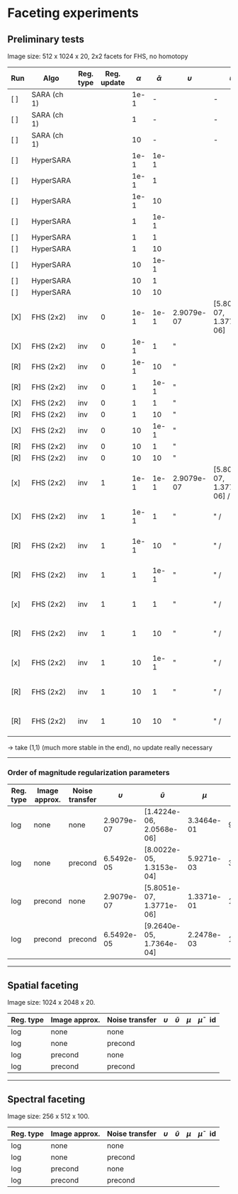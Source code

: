 # Faceting experiments

## Preliminary tests

Image size: 512 x 1024 x 20, 2x2 facets for FHS, no homotopy

| Run | Algo        | Reg. type | Reg. update | $\alpha$ | $\bar{\alpha}$ | $\upsilon$ | $\bar{\upsilon}$               | $\mu$                     | $\bar{\mu}$               | aSNR  | id     |
| --- | ----------- | --------- | ----------- | -------- | -------------- | ---------- | ------------------------------ | ------------------------- | ------------------------- | ----- | ------ |
| [ ] | SARA (ch 1) |           |             | 1e-1     | -              |            | -                              |                           | -                         |       |        |
| [ ] | SARA (ch 1) |           |             | 1        | -              |            | -                              |                           | -                         |       |        |
| [ ] | SARA (ch 1) |           |             | 10       | -              |            | -                              |                           | -                         |       |        |
| [ ] | HyperSARA   |           |             | 1e-1     | 1e-1           |            |                                |                           |                           |       |        |
| [ ] | HyperSARA   |           |             | 1e-1     | 1              |            |                                |                           |                           |       |        |
| [ ] | HyperSARA   |           |             | 1e-1     | 10             |            |                                |                           |                           |       |        |
| [ ] | HyperSARA   |           |             | 1        | 1e-1           |            |                                |                           |                           |       |        |
| [ ] | HyperSARA   |           |             | 1        | 1              |            |                                |                           |                           |       |        |
| [ ] | HyperSARA   |           |             | 1        | 10             |            |                                |                           |                           |       |        |
| [ ] | HyperSARA   |           |             | 10       | 1e-1           |            |                                |                           |                           |       |        |
| [ ] | HyperSARA   |           |             | 10       | 1              |            |                                |                           |                           |       |        |
| [ ] | HyperSARA   |           |             | 10       | 10             |            |                                |                           |                           |       |        |
| [X] | FHS (2x2)   | inv       | 0           | 1e-1     | 1e-1           | 2.9079e-07 | [5.8051e-07, 1.3771e-06]       | 1.2522e-04 / -            | 1.0555e-02 /  -           | 29.37 | 795008 | -> SNR slightly better after update |
| [X] | FHS (2x2)   | inv       | 0           | 1e-1     | 1              | "          |                                | "                         | "                         | 29.45 | 795009 |
| [R] | FHS (2x2)   | inv       | 0           | 1e-1     | 10             | "          |                                | "                         | "                         | 29.97 | 795010 |
| [R] | FHS (2x2)   | inv       | 0           | 1        | 1e-1           | "          |                                | "                         | "                         | 31.38 | 795020 |
| [X] | FHS (2x2)   | inv       | 0           | 1        | 1              | "          |                                | "                         | "                         | 31.14 | 794488 |
| [R] | FHS (2x2)   | inv       | 0           | 1        | 10             | "          |                                | "                         | "                         | 28.50 | 795021 |
| [X] | FHS (2x2)   | inv       | 0           | 10       | 1e-1           | "          |                                | "                         | "                         | 31.30 | 795011 |
| [R] | FHS (2x2)   | inv       | 0           | 10       | 1              | "          |                                | "                         | "                         | 28.61 | 795012 | restarted                           |
| [R] | FHS (2x2)   | inv       | 0           | 10       | 10             | "          |                                | "                         | "                         | 33.07 | 795013 |
| [x] | FHS (2x2)   | inv       | 1           | 1e-1     | 1e-1           | 2.9079e-07 | [5.8051e-07, 1.3771e-06] / ... | 1.2522e-04 / 2.084401e-04 | 1.0555e-02 / 1.187855e-04 | 29.37 | 795014 |
| [X] | FHS (2x2)   | inv       | 1           | 1e-1     | 1              | "          | " /                            | " /2.101448e-04           | " / 1.204080e-02          | 29.45 | 795015 |
| [R] | FHS (2x2)   | inv       | 1           | 1e-1     | 10             | "          | " /                            | " / 2.112602e-04          | " / 1.211665e-02          | 30.07 | 795016 |
| [R] | FHS (2x2)   | inv       | 1           | 1        | 1e-1           | "          | " /                            | " / 2.138199e-04          | " / 1.196869e-02          | 31.41 | 795022 | restarted                           |
| [x] | FHS (2x2)   | inv       | 1           | 1        | 1              | "          | " /                            | " / 2.140677e-04          | " / 1.204870e-02          | 31.19 | 794478 |
| [R] | FHS (2x2)   | inv       | 1           | 1        | 10             | "          | " /                            | " / 2.147869e-04          | " / 1.211759e-02          | 28.50 | 795136 | restarted                           |
| [x] | FHS (2x2)   | inv       | 1           | 10       | 1e-1           | "          | " /                            | " / 2.186951e-04          | " / 1.202126e-02          | 31.64 | 795017 |
| [R] | FHS (2x2)   | inv       | 1           | 10       | 1              | "          | " /                            | " / 2.187030e-04          | " / 1.206262e-02          | 28.61 | 795018 | restarted                           |
| [R] | FHS (2x2)   | inv       | 1           | 10       | 10             | "          | " /                            | " / 2.182731e-04          | " / 1.210817e-02          | 33.34 | 795019 | rel. variation starts to oscillate  |

-> take (1,1) (much more stable in the end), no update really necessary

---

### Order of magnitude regularization parameters

| Reg. type | Image approx. | Noise transfer | $\upsilon$ | $\bar{\upsilon}$         | $\mu$      | $\bar{\mu}$ | id     |
| --------- | ------------- | -------------- | ---------- | ------------------------ | ---------- | ----------- | ------ |
| log       | none          | none           | 2.9079e-07 | [1.4224e-06, 2.0568e-06] | 3.3464e-01 | 9.7886e+02  | 796125 |
| log       | none          | precond        | 6.5492e-05 | [8.0022e-05, 1.3153e-04] | 5.9271e-03 | 3.0180e+01  | 796126 |
| log       | precond       | none           | 2.9079e-07 | [5.8051e-07, 1.3771e-06] | 1.3371e-01 | 1.0278e+03  | 796130 |
| log       | precond       | precond        | 6.5492e-05 | [9.2640e-05, 1.7364e-04] | 2.2478e-03 | 1.2166e+01  | 796129 |

---

## Spatial faceting

Image size: 1024 x 2048 x 20.

| Reg. type | Image approx. | Noise transfer | $\upsilon$ | $\bar{\upsilon}$ | $\mu$ | $\bar{\mu}$ | id  |
| --------- | ------------- | -------------- | ---------- | ---------------- | ----- | ----------- | --- |
| log       | none          | none           |            |                  |       |             |     |
| log       | none          | precond        |            |                  |       |             |     |
| log       | precond       | none           |            |                  |       |             |     |
| log       | precond       | precond        |            |                  |       |             |     |

---

## Spectral faceting

Image size: 256 x 512 x 100.

| Reg. type | Image approx. | Noise transfer | $\upsilon$ | $\bar{\upsilon}$ | $\mu$ | $\bar{\mu}$ | id  |
| --------- | ------------- | -------------- | ---------- | ---------------- | ----- | ----------- | --- |
| log       | none          | none           |            |                  |       |             |     |
| log       | none          | precond        |            |                  |       |             |     |
| log       | precond       | none           |            |                  |       |             |     |
| log       | precond       | precond        |            |                  |       |             |     |